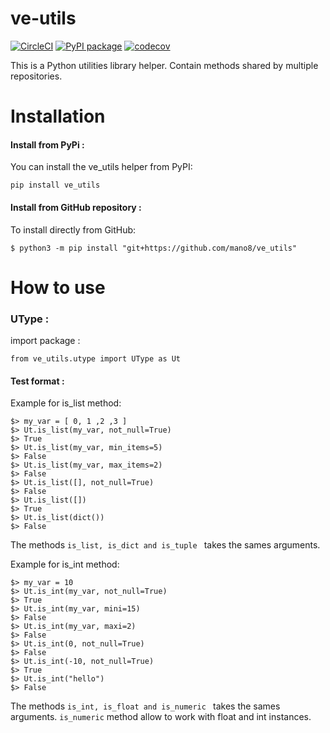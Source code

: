 # ve-utils
[![CircleCI](https://circleci.com/gh/mano8/ve_utils.svg?style=svg)](https://app.circleci.com/pipelines/github/mano8/ve_utils)
[![PyPI package](https://img.shields.io/pypi/v/ve_utils.svg)](https://pypi.org/project/ve_utils/)
[![codecov](https://codecov.io/gh/mano8/ve_utils/branch/master/graph/badge.svg?token=ADZ070QHDR)](https://codecov.io/gh/mano8/ve_utils)   

This is a Python utilities library helper. Contain methods shared by multiple repositories.

# Installation

#### Install from PyPi :
You can install the ve_utils helper from PyPI:

``pip install ve_utils``

#### Install from GitHub repository :
To install directly from GitHub:

``$ python3 -m pip install "git+https://github.com/mano8/ve_utils"``

# How to use

### UType :
import package :

``from ve_utils.utype import UType as Ut``

#### Test format :
Example for is_list method:

    $> my_var = [ 0, 1 ,2 ,3 ]
    $> Ut.is_list(my_var, not_null=True)
    $> True
    $> Ut.is_list(my_var, min_items=5)
    $> False
    $> Ut.is_list(my_var, max_items=2)
    $> False 
    $> Ut.is_list([], not_null=True)
    $> False 
    $> Ut.is_list([])
    $> True 
    $> Ut.is_list(dict())
    $> False 

The methods ```is_list, is_dict and is_tuple ``` takes the sames arguments.

Example for is_int method:

    $> my_var = 10
    $> Ut.is_int(my_var, not_null=True)
    $> True
    $> Ut.is_int(my_var, mini=15)
    $> False
    $> Ut.is_int(my_var, maxi=2)
    $> False 
    $> Ut.is_int(0, not_null=True)
    $> False 
    $> Ut.is_int(-10, not_null=True)
    $> True 
    $> Ut.is_int("hello")
    $> False 

The methods ```is_int, is_float and is_numeric ``` takes the sames arguments.
``is_numeric`` method allow to work with float and int instances.
